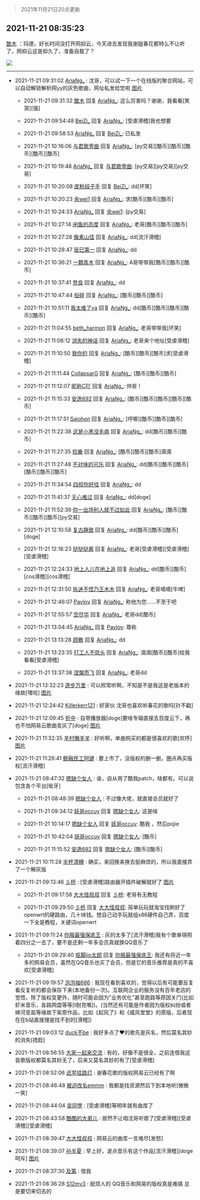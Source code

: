 > 2021年11月21日20点更新
<link rel="stylesheet" href="https://cdn.jsdelivr.net/gh/taotie6/sampleJSON@main/css/photo_show.css">
<meta name="referrer" content="no-referrer" />


 ## 2021-11-21 08:35:23 

 [㪚木](https://www.coolapk.com/feed/31611633?shareKey=ODgwNmE4MWYzMzQ3NjE5OWE1MTU~) ：玛德，好长时间没打开网抑云，今天进去发现我谢姐春花都特么不让听了，网抑云这是抑久了，准备自裁了？ 

<div class="album">
<img class="img-item" src="http://image.coolapk.com/feed/2021/1121/08/1081091_38b8a7c0_4923_1789_736@1080x1054.png" />
</div>

 ------- 

- 2021-11-21 09:31:02 [AriaNg_](uid=3504887) : 沈哥，可以试一下一个在线版的聚合网站，可以自动解锁解析网yy的灰色歌曲，网址私发给您啦 [图片](http://image.coolapk.com/feed/2021/1121/09/3504887_549e9699_8260_5981_892@1080x1779.jpeg)

    - 2021-11-21 09:31:32 [㪚木](uid=1081091) 回复 [AriaNg_](uid=3504887): 这么厉害吗？谢谢，我看看[笑哭][强] 

    - 2021-11-21 09:54:48 [BeiZi_](uid=2094091) 回复 [AriaNg_](uid=3504887): [受虐滑稽]我也想要 

    - 2021-11-21 09:58:53 [AriaNg_](uid=3504887) 回复 [BeiZi_](uid=2094091): 已私发 

    - 2021-11-21 10:16:06 [与君歌壹曲](uid=1115264) 回复 [AriaNg_](uid=3504887): [py交易][酷币][酷币][酷币][酷币][酷币] 

    - 2021-11-21 10:19:48 [AriaNg_](uid=3504887) 回复 [与君歌壹曲](uid=1115264): [py交易][py交易][py交易] 

    - 2021-11-21 10:20:08 [皮粉段子手](uid=884077) 回复 [BeiZi_](uid=2094091): dd[坏笑] 

    - 2021-11-21 10:20:23 [余wei1](uid=2201420) 回复 [AriaNg_](uid=3504887): 求[酷币][酷币][酷币] 

    - 2021-11-21 10:24:33 [AriaNg_](uid=3504887) 回复 [余wei1](uid=2201420): [py交易] 

    - 2021-11-21 10:27:14 [闲鱼的态度](uid=3298233) 回复 [AriaNg_](uid=3504887): 老哥[酷币][酷币][酷币] 

    - 2021-11-21 10:27:28 [像素山佳](uid=964517) 回复 [AriaNg_](uid=3504887): dd[流汗滑稽] 

    - 2021-11-21 10:28:47 [辰巳第一](uid=2015674) 回复 [AriaNg_](uid=3504887): dd 

    - 2021-11-21 10:36:21 [一顆青木](uid=1443436) 回复 [AriaNg_](uid=3504887): A哥带带我[酷币][酷币][酷币] 

    - 2021-11-21 10:37:41 [登良](uid=3292598) 回复 [AriaNg_](uid=3504887): dd 

    - 2021-11-21 10:47:44 [俗碎](uid=1357160) 回复 [AriaNg_](uid=3504887): [酷币][酷币][酷币] 

    - 2021-11-21 10:51:11 [我太难了ya](uid=3434232) 回复 [AriaNg_](uid=3504887): dd[酷币][酷币][酷币][酷币][酷币] 

    - 2021-11-21 11:04:55 [beth_harmon](uid=5239950) 回复 [AriaNg_](uid=3504887): 老哥带带我[坏笑] 

    - 2021-11-21 11:06:12 [消失的神话](uid=880762) 回复 [AriaNg_](uid=3504887): 老哥来个地址[受虐滑稽] 

    - 2021-11-21 11:10:50 [我你的](uid=3530668) 回复 [AriaNg_](uid=3504887): [酷币][酷币][酷币]求[受虐滑稽] 

    - 2021-11-21 11:11:44 [CollapsarG](uid=1807492) 回复 [AriaNg_](uid=3504887): [酷币][酷币][酷币] 

    - 2021-11-21 11:12:07 [昵称C吖](uid=1091235) 回复 [AriaNg_](uid=3504887): 帅哥！ 

    - 2021-11-21 11:15:33 [安逸692](uid=1171740) 回复 [AriaNg_](uid=3504887): [酷币][酷币][酷币][酷币][酷币] 

    - 2021-11-21 11:17:51 [Sajohon](uid=1265145) 回复 [AriaNg_](uid=3504887): [哼唧][酷币][酷币][酷币] 

    - 2021-11-21 11:22:38 [这是小黑没毛病](uid=3386192) 回复 [AriaNg_](uid=3504887): dd[酷币][酷币][酷币] 

    - 2021-11-21 11:27:35 [拾樂](uid=1089732) 回复 [AriaNg_](uid=3504887): [酷币][酷币][酷币]滴滴 

    - 2021-11-21 11:27:48 [不对味的可乐](uid=3754799) 回复 [AriaNg_](uid=3504887): dd[酷币][酷币][酷币][酷币][酷币][酷币] 

    - 2021-11-21 11:34:54 [四叔你好哇](uid=3861787) 回复 [AriaNg_](uid=3504887): dd 

    - 2021-11-21 11:41:37 [无心难过](uid=3681127) 回复 [AriaNg_](uid=3504887): dd[doge] 

    - 2021-11-21 11:52:39 [你一出场别人就不过如此](uid=2538561) 回复 [AriaNg_](uid=3504887): [酷币][酷币][酷币][酷币][py交易] 

    - 2021-11-21 12:10:58 [复古静致](uid=1141938) 回复 [AriaNg_](uid=3504887): dd[酷币][酷币][酷币][doge] 

    - 2021-11-21 12:16:23 [哒哒哒酱](uid=3456742) 回复 [AriaNg_](uid=3504887): 老哥[受虐滑稽][受虐滑稽][受虐滑稽] 

    - 2021-11-21 12:24:33 [地上人儿在地上追](uid=2763069) 回复 [AriaNg_](uid=3504887): dd[酷币][酷币][cos滑稽][cos滑稽] 

    - 2021-11-21 12:31:50 [执迷不悟乃王木木](uid=2085738) 回复 [AriaNg_](uid=3504887): 老哥嘀嘀[牛啤] 

    - 2021-11-21 12:46:07 [Pavlov](uid=3464718) 回复 [AriaNg_](uid=3504887): 称他为您……不至于吧 

    - 2021-11-21 12:55:57 [空尽华](uid=2011553) 回复 [AriaNg_](uid=3504887): 老哥dd[酷币] 

    - 2021-11-21 13:04:45 [AriaNg_](uid=3504887) 回复 [Pavlov](uid=3464718): 尊称 

    - 2021-11-21 13:13:28 [顾瞻](uid=2151384) 回复 [AriaNg_](uid=3504887): dd 

    - 2021-11-21 13:23:35 [打工人不低头](uid=1398190) 回复 [AriaNg_](uid=3504887): 滴滴[酷币][酷币]给我看看[受虐滑稽] 

    - 2021-11-21 13:37:38 [涅槃而飞](uid=1128897) 回复 [AriaNg_](uid=3504887): 老哥dd 

- 2021-11-21 13:32:23 [逸步万里](uid=3913182) : 可以照常听啊，不知是不是我这是老版本的缘故[嘿哈] [图片](http://image.coolapk.com/feed/2021/1121/13/3913182_aaaef67e_2741_8218_409@1080x2160.jpeg)

- 2021-11-21 12:24:42 [Killerkerr121](uid=1250349) : 好家伙 沈哥也喜欢听春花的歌吗[针不戳] 

- 2021-11-21 12:09:45 [折中](uid=632562) : 自带播放器[doge]要啥专辑直接去百度云下，再也不怕网易云歌曲变灰了[doge] [图片](http://image.coolapk.com/feed/2021/1121/12/632562_5ed88629_7784_6376_897@1080x2160.jpeg)

- 2021-11-21 11:32:35 [羊村懒羊羊](uid=2880661) : 好听啊，单曲购买的都是很喜欢的歌[欢呼] [图片](http://image.coolapk.com/feed/2021/1121/11/2880661_9a7929bc_5555_0345_573@1080x2340.jpeg)

- 2021-11-21 11:26:41 [鲸融民工阿键](uid=2233893) : 要上市了，没版权的删一删，圈点再买版权[流汗滑稽] 

- 2021-11-21 08:47:32 [嗯缺个女人](uid=2594982) : 诶，自从用了酷我patch，啥都有。可以说包含各个平台[呲牙] 

    - 2021-11-21 08:48:39 [嗯缺个女人](uid=2594982) : 不过像大佬，就直接会员就好了 

    - 2021-11-21 09:34:12 [妖哥occuy](uid=1388591) 回复 [嗯缺个女人](uid=2594982): 这是啥 

    - 2021-11-21 10:14:17 [嗯缺个女人](uid=2594982) 回复 [妖哥occuy](uid=1388591): 酷我 ，然后pojie 

    - 2021-11-21 10:42:04 [妖哥occuy](uid=1388591) 回复 [嗯缺个女人](uid=2594982): [酷币] 

    - 2021-11-21 11:15:52 [安逸692](uid=1171740) 回复 [嗯缺个女人](uid=2594982): [酷币][酷币] 

- 2021-11-21 10:11:28 [半杯清樽](uid=2590909) : 确实，来回换来换去挺麻烦的，所以我直接弄了一个解灰版 

- 2021-11-21 09:13:46 [彡桥](uid=3740933) : [受虐滑稽]路由器开插件破解就好了 [图片](http://image.coolapk.com/feed/2021/1121/09/3740933_c4b6a2a0_7225_5752_510@1080x2280.jpeg)

    - 2021-11-21 09:17:58 [大大怪叔叔](uid=956235) 回复 [彡桥](uid=3740933): 老哥有无教程 

    - 2021-11-21 09:29:50 [彡桥](uid=3740933) 回复 [大大怪叔叔](uid=956235): 简单玩玩就淘宝找刷好了openwrt的硬路由，几十块钱。想自己动手玩就组x86硬件自己弄，百度一下全是教程，关键词openwrt 

- 2021-11-21 09:11:24 [你服最强保底王](uid=3268736) : 灰的太多了[流汗滑稽]我有个歌单得照着四分之一去了，要不是还剩一年多会员真就换QQ音乐了 

    - 2021-11-21 09:29:40 [抠脚jio太郎](uid=3743725) 回复 [你服最强保底王](uid=3268736): 我还有将近一年多的网易会员，虽然在QQ音乐也买了会员，但是它的音乐推荐是真的不喜欢[受虐滑稽] 

- 2021-11-21 09:19:57 [泡泡袖666](uid=2844894) : 我现在看到喜欢的，觉得以后有可能要反复看反复听的都会保存下来(本地备份一次)。互联网企业的服务没有百年老店的觉悟，除了版权变更外，随时可能会因为&quot;业务优化&quot;甚至跑路等原因关门(比如虾米音乐，各路网盘等等[t耐克嘴])<!--break-->。(当然还有可能是作者因为版权纠纷或者婶河变盐等缘故下架原作品，比如《起风了》和《威风堂堂》的原版，后者现在在b站直接搜是找不到的[滑稽]) 

- 2021-11-21 09:03:12 [duck不be](uid=743986) : 我好多点了❤️的歌先是灰名，然后莫名其妙的消失[捂脸] 

- 2021-11-21 08:56:55 [大家一起来交流](uid=2403772) : 有的，好像不是很全，之前连借我这首歌版权都莫名其妙无了，后来又莫名其妙的有了[受虐滑稽] 

- 2021-11-21 08:52:06 [迟早挂路灯](uid=874366) : 谢春花歌的版权网易云已经有了啊 

- 2021-11-21 08:46:48 [被迫改名emmm](uid=3302275) : 我都是找资源然后下到本地听[微微一笑] 

- 2021-11-21 08:44:04 [吴同學](uid=1320218) : [受虐滑稽]等明年就有曲库了 

- 2021-11-21 08:43:58 [酷酷的大弟儿](uid=2082826) : 居然不让咱沈哥听歌了[受虐滑稽][受虐滑稽][受虐滑稽] 

- 2021-11-21 08:39:47 [大大怪叔叔](uid=956235) : 网易云的曲库一言难尽[发怒] 

- 2021-11-21 08:39:07 [孙半夏](uid=1851173) : 早上好，波点音乐有这个作品[流汗滑稽][doge呵斥] [图片](http://image.coolapk.com/feed/2021/1121/08/1851173_5146_8496_832@826x1102.jpg)

- 2021-11-21 08:37:30 [及第](uid=1119990) : 借我 

- 2021-11-21 08:36:28 [S12my3](uid=1072901) : 挺烦人的 QQ音乐和网易的版权真是难搞
总是要切来切去的 

